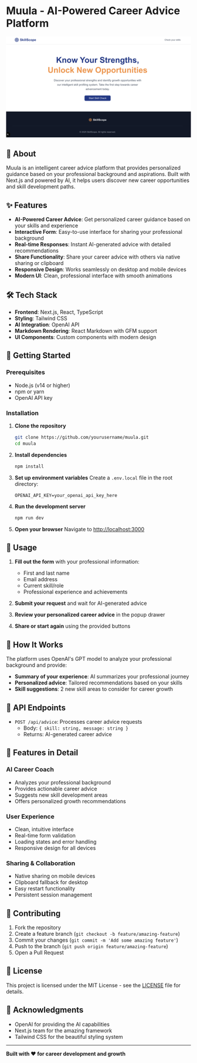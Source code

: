 # Muula - AI-Powered Career Advice Platform

![Muula Screenshot](public/image.png)

## 🚀 About

Muula is an intelligent career advice platform that provides personalized guidance based on your professional background and aspirations. Built with Next.js and powered by AI, it helps users discover new career opportunities and skill development paths.

## ✨ Features

- **AI-Powered Career Advice**: Get personalized career guidance based on your skills and experience
- **Interactive Form**: Easy-to-use interface for sharing your professional background
- **Real-time Responses**: Instant AI-generated advice with detailed recommendations
- **Share Functionality**: Share your career advice with others via native sharing or clipboard
- **Responsive Design**: Works seamlessly on desktop and mobile devices
- **Modern UI**: Clean, professional interface with smooth animations

## 🛠️ Tech Stack

- **Frontend**: Next.js, React, TypeScript
- **Styling**: Tailwind CSS
- **AI Integration**: OpenAI API
- **Markdown Rendering**: React Markdown with GFM support
- **UI Components**: Custom components with modern design

## 🚀 Getting Started

### Prerequisites

- Node.js (v14 or higher)
- npm or yarn
- OpenAI API key

### Installation

1. **Clone the repository**
   ```bash
   git clone https://github.com/yourusername/muula.git
   cd muula
   ```

2. **Install dependencies**
   ```bash
   npm install
   ```

3. **Set up environment variables**
   Create a `.env.local` file in the root directory:
   ```env
   OPENAI_API_KEY=your_openai_api_key_here
   ```

4. **Run the development server**
   ```bash
   npm run dev
   ```

5. **Open your browser**
   Navigate to [http://localhost:3000](http://localhost:3000)

## 📝 Usage

1. **Fill out the form** with your professional information:
   - First and last name
   - Email address
   - Current skill/role
   - Professional experience and achievements

2. **Submit your request** and wait for AI-generated advice

3. **Review your personalized career advice** in the popup drawer

4. **Share or start again** using the provided buttons

## 🎯 How It Works

The platform uses OpenAI's GPT model to analyze your professional background and provide:

- **Summary of your experience**: AI summarizes your professional journey
- **Personalized advice**: Tailored recommendations based on your skills
- **Skill suggestions**: 2 new skill areas to consider for career growth

## 🔧 API Endpoints

- `POST /api/advice`: Processes career advice requests
  - Body: `{ skill: string, message: string }`
  - Returns: AI-generated career advice

## 📱 Features in Detail

### AI Career Coach
- Analyzes your professional background
- Provides actionable career advice
- Suggests new skill development areas
- Offers personalized growth recommendations

### User Experience
- Clean, intuitive interface
- Real-time form validation
- Loading states and error handling
- Responsive design for all devices

### Sharing & Collaboration
- Native sharing on mobile devices
- Clipboard fallback for desktop
- Easy restart functionality
- Persistent session management

## 🤝 Contributing

1. Fork the repository
2. Create a feature branch (`git checkout -b feature/amazing-feature`)
3. Commit your changes (`git commit -m 'Add some amazing feature'`)
4. Push to the branch (`git push origin feature/amazing-feature`)
5. Open a Pull Request

## 📄 License

This project is licensed under the MIT License - see the [LICENSE](LICENSE) file for details.

## 🙏 Acknowledgments

- OpenAI for providing the AI capabilities
- Next.js team for the amazing framework
- Tailwind CSS for the beautiful styling system

---

**Built with ❤️ for career development and growth**
